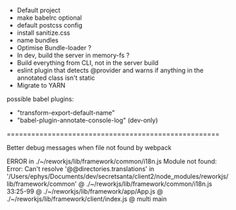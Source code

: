 - Default project
- make babelrc optional
- default postcss config
- install sanitize.css
- name bundles
- Optimise Bundle-loader ?
- In dev, build the server in memory-fs ?
- Build everything from CLI, not in the server build
- eslint plugin that detects @provider and warns if anything in the annotated class isn't static
- Migrate to YARN

possible babel plugins:
- "transform-export-default-name"
- "babel-plugin-annotate-console-log" (dev-only)

====================================================

Better debug messages when file not found by webpack

ERROR in ./~/reworkjs/lib/framework/common/i18n.js
Module not found: Error: Can't resolve '@@directories.translations' in '/Users/ephys/Documents/dev/secretsanta/client2/node_modules/reworkjs/lib/framework/common'
 @ ./~/reworkjs/lib/framework/common/i18n.js 33:25-99
 @ ./~/reworkjs/lib/framework/app/App.js
 @ ./~/reworkjs/lib/framework/client/index.js
 @ multi main
